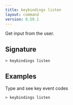 ```yaml
---
title: keybindings listen
layout: command
version: 0.59.1
---
```


Get input from the user.

## Signature

```> keybindings listen ```

## Examples

Type and see key event codes
```shell
> keybindings listen
```
